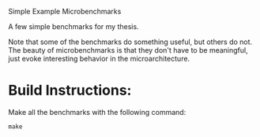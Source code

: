 Simple Example Microbenchmarks

A few simple benchmarks for my thesis.

Note that some of the benchmarks do something useful, but others do not.  The
beauty of microbenchmarks is that they don't have to be meaningful, just evoke
interesting behavior in the microarchitecture.
 
# Build Instructions:

Make all the benchmarks with the following command:

```
make
```


